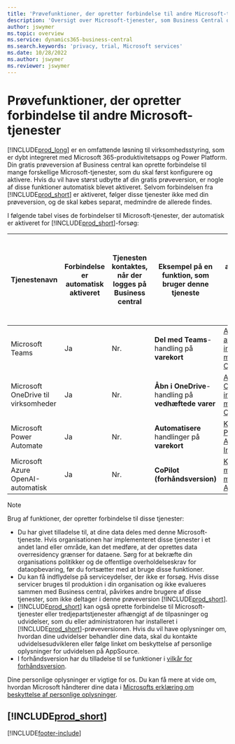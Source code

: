 ```yaml
---
title: 'Prøvefunktioner, der opretter forbindelse til andre Microsoft-tjenester'
description: 'Oversigt over Microsoft-tjenester, som Business Central opretter forbindelse til med prøveversionen.'
author: jswymer
ms.topic: overview
ms.service: dynamics365-business-central
ms.search.keywords: 'privacy, trial, Microsoft services'
ms.date: 10/28/2022
ms.author: jswymer
ms.reviewer: jswymer
---
```

# <a name="trial-features-that-connect-to-other-microsoft-services"></a><a name="trial-features-that-connect-to-other-microsoft-services"></a><a name="trial-features-that-connect-to-other-microsoft-services"></a>Prøvefunktioner, der opretter forbindelse til andre Microsoft-tjenester

[!INCLUDE[prod_long](includes/prod_long.md)] er en omfattende løsning til virksomhedsstyring, som er dybt integreret med Microsoft 365-produktivitetsapps og Power Platform. Din gratis prøveversion af Business central kan oprette forbindelse til mange forskellige Microsoft-tjenester, som du skal først konfigurere og aktivere. Hvis du vil have størst udbytte af din gratis prøveversion, er nogle af disse funktioner automatisk blevet aktiveret. Selvom forbindelsen fra [!INCLUDE[prod_short](includes/prod_short.md)] er aktiveret, følger disse tjenester ikke med din prøveversion, og de skal købes separat, medmindre de allerede findes.

I følgende tabel vises de forbindelser til Microsoft-tjenester, der automatisk er aktiveret for [!INCLUDE[prod_short](includes/prod_short.md)]-forsøg:

|Tjenestenavn|Forbindelse er automatisk aktiveret |Tjenesten kontaktes, når der logges på Business central |Eksempel på en funktion, som bruger denne tjeneste | Få mere at vide om, hvordan du administrerer den forbindelse og de funktioner, der bruger den|  
|------------|-------------|--------|------------|-------------|
|Microsoft Teams|Ja|Nr.|**Del med Teams**-handling på **varekort** |[Administration af Teams-integration med Business Central](admin-teams-integration.md)|  
|Microsoft OneDrive til virksomheder|Ja|Nr.|**Åbn i OneDrive**-handling på **vedhæftede varer** |[Administrere OneDrive-integration med Business Central](admin-onedrive-integration.md#configure-onedrive-using-onedrive-setup)|  
| Microsoft Power Automate |Ja|Nr.|**Automatisere** handlinger på **varekort** |[Konfigurere Power Automate Integration](/dynamics365/business-central/dev-itpro/powerplatform/power-automate-setup)|
| Microsoft Azure OpenAI-automatisk |Ja |Nr.|**CoPilot (forhåndsversion)** |[Konfigurere marketingtekst med Copilot til AI-styret vare](enable-ai.md)|

> [!NOTE]
> Brug af funktioner, der opretter forbindelse til disse tjenester: 
>
> - Du har givet tilladelse til, at dine data deles med denne Microsoft-tjeneste. Hvis organisationen har implementeret disse tjenester i et andet land eller område, kan det medføre, at der oprettes data overresidency grænser for dataene. Sørg for at bekræfte din organisations politikker og de offentlige overholdelseskrav for dataopbevaring, før du fortsætter med at bruge disse funktioner. 
> - Du kan få indflydelse på serviceydelser, der ikke er forsøg. Hvis disse servicer bruges til produktion i din organisation og ikke evalueres sammen med Business central, påvirkes andre brugere af disse tjenester, som ikke deltager i denne prøveversion [!INCLUDE[prod_short](includes/prod_short.md)].
> - [!INCLUDE[prod_short](includes/prod_short.md)] kan også oprette forbindelse til Microsoft-tjenester eller tredjepartstjenester afhængigt af de tilpasninger og udvidelser, som du eller administratoren har installeret i [!INCLUDE[prod_short](includes/prod_short.md)]-prøveversionen. Hvis du vil have oplysninger om, hvordan dine udvidelser behandler dine data, skal du kontakte udvidelsesudvikleren eller følge linket om beskyttelse af personlige oplysninger for udvidelsen på AppSource.
> - I forhåndsversion har du tilladelse til se funktioner i [vilkår for forhåndsversion](https://powerplatform.microsoft.com/en-us/legaldocs/supp-powerplatform-preview/?wt.mc_id=power-virtual-agents_inproduct).

Dine personlige oplysninger er vigtige for os. Du kan få mere at vide om, hvordan Microsoft håndterer dine data i [Microsofts erklæring om beskyttelse af personlige oplysninger](https://go.microsoft.com/fwlink/?linkid=521839).

## [!INCLUDE[prod_short](includes/free_trial_md.md)]

[!INCLUDE[footer-include](includes/footer-banner.md)]
